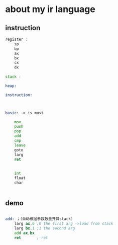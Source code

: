 # about my ir language

## instruction
```asm
register :
    sp
    bp
    ax
    bx
    cx
    dx
    
stack :

heap:

instruction:



basic: -> is must

    mov 
    push
    pop
    add
    cmp
    leave
    goto
    larg
    ret
    
    
    int
    float
    char
    
```


## demo
```asm

add: ；（自动根据参数数量开辟stack)
    larg ax,0 ;0 the first arg ->load from stack
    larg bx,1 ;1 the second arg 
    add ax,bx
    ret       ; ret  
```


